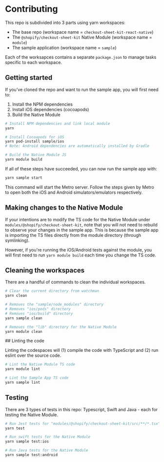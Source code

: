 # Contributing

This repo is subdivided into 3 parts using yarn workspaces:

- The base repo (workspace name = `checkout-sheet-kit-react-native`)
- The `@shopify/checkout-sheet-kit` Native Module (workspace name = `module`)
- The sample application (workspace name = `sample`)

Each of the worksapces contains a separate `package.json` to manage tasks
specific to each workspace.

## Getting started

If you've cloned the repo and want to run the sample app, you will first need
to:

1. Install the NPM dependencies
2. Install iOS dependencies (cocoapods)
3. Build the Native Module

```sh
# Install NPM dependencies and link local module
yarn

# Install Cocoapods for iOS
yarn pod-install sample/ios
# Note: Android dependencies are automatically installed by Gradle

# Build the Native Module JS
yarn module build
```

If all of these steps have succeeded, you can now run the sample app with:

```sh
yarn sample start
```

This command will start the Metro server. Follow the steps given by Metro to
open both the iOS and Android simulators/emulators respectively.

## Making changes to the Native Module

If your intentions are to modify the TS code for the Native Module under
`modules/@shopify/checkout-sheet-kit`, note that you will not need to rebuild to
observe your changes in the sample app. This is because the sample app is
importing the TS files directly from the module directory (through symlinking).

However, if you're running the iOS/Android tests against the module, you will
first need to run `yarn module build` each time you change the TS code.

## Cleaning the workspaces

There are a handful of commands to clean the individual workspaces.

```sh
# Clear the current directory from watchman
yarn clean

# Removes the "sample/node_modules" directory
# Removes "ios/pods" directory
# Removes "ios/build" directory
yarn sample clean

# Removes the "lib" directory for the Native Module
yarn module clean
```

## Linting the code

Linting the codespaces will (1) compile the code with TypeScript and (2) run
eslint over the source code.

```sh
# Lint the Native Module TS code
yarn module lint

# Lint the Sample App TS code
yarn sample lint
```

## Testing

There are 3 types of tests in this repo: Typescript, Swift and Java - each for
testing the Native Module.

```sh
# Run Jest tests for "modules/@shopify/checkout-sheet-kit/src/**/*.tsx"
yarn test

# Run swift tests for the Native Module
yarn sample test:ios

# Run Java tests for the Native Module
yarn sample test:android
```
